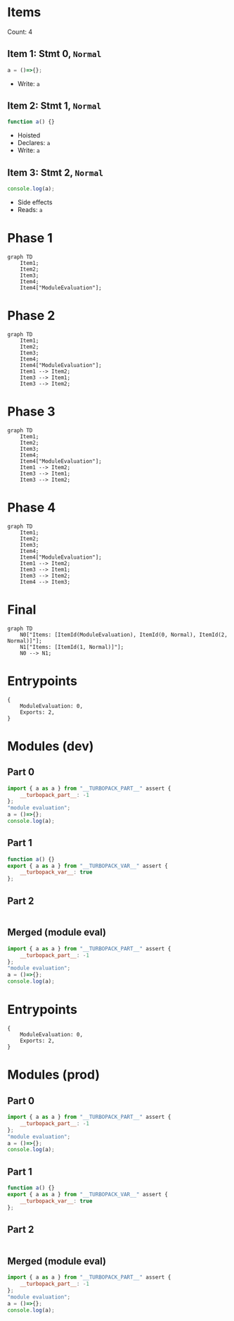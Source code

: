 # Items

Count: 4

## Item 1: Stmt 0, `Normal`

```js
a = ()=>{};

```

- Write: `a`

## Item 2: Stmt 1, `Normal`

```js
function a() {}

```

- Hoisted
- Declares: `a`
- Write: `a`

## Item 3: Stmt 2, `Normal`

```js
console.log(a);

```

- Side effects
- Reads: `a`

# Phase 1
```mermaid
graph TD
    Item1;
    Item2;
    Item3;
    Item4;
    Item4["ModuleEvaluation"];
```
# Phase 2
```mermaid
graph TD
    Item1;
    Item2;
    Item3;
    Item4;
    Item4["ModuleEvaluation"];
    Item1 --> Item2;
    Item3 --> Item1;
    Item3 --> Item2;
```
# Phase 3
```mermaid
graph TD
    Item1;
    Item2;
    Item3;
    Item4;
    Item4["ModuleEvaluation"];
    Item1 --> Item2;
    Item3 --> Item1;
    Item3 --> Item2;
```
# Phase 4
```mermaid
graph TD
    Item1;
    Item2;
    Item3;
    Item4;
    Item4["ModuleEvaluation"];
    Item1 --> Item2;
    Item3 --> Item1;
    Item3 --> Item2;
    Item4 --> Item3;
```
# Final
```mermaid
graph TD
    N0["Items: [ItemId(ModuleEvaluation), ItemId(0, Normal), ItemId(2, Normal)]"];
    N1["Items: [ItemId(1, Normal)]"];
    N0 --> N1;
```
# Entrypoints

```
{
    ModuleEvaluation: 0,
    Exports: 2,
}
```


# Modules (dev)
## Part 0
```js
import { a as a } from "__TURBOPACK_PART__" assert {
    __turbopack_part__: -1
};
"module evaluation";
a = ()=>{};
console.log(a);

```
## Part 1
```js
function a() {}
export { a as a } from "__TURBOPACK_VAR__" assert {
    __turbopack_var__: true
};

```
## Part 2
```js

```
## Merged (module eval)
```js
import { a as a } from "__TURBOPACK_PART__" assert {
    __turbopack_part__: -1
};
"module evaluation";
a = ()=>{};
console.log(a);

```
# Entrypoints

```
{
    ModuleEvaluation: 0,
    Exports: 2,
}
```


# Modules (prod)
## Part 0
```js
import { a as a } from "__TURBOPACK_PART__" assert {
    __turbopack_part__: -1
};
"module evaluation";
a = ()=>{};
console.log(a);

```
## Part 1
```js
function a() {}
export { a as a } from "__TURBOPACK_VAR__" assert {
    __turbopack_var__: true
};

```
## Part 2
```js

```
## Merged (module eval)
```js
import { a as a } from "__TURBOPACK_PART__" assert {
    __turbopack_part__: -1
};
"module evaluation";
a = ()=>{};
console.log(a);

```
